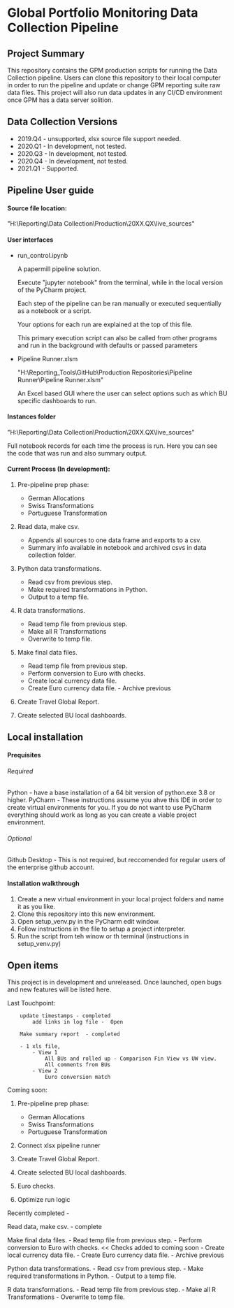 # Global Portfolio Monitoring Data Collection Pipeline
## Project Summary
This repository contains the GPM production scripts for running the Data Collection pipeline. Users can clone this repository to their local computer in order to run the pipeline and update or change GPM reporting suite raw data files. This project will also run data updates in any CI/CD environment once GPM has a data server solition.
    
## Data Collection Versions
    
- 2019.Q4 - unsupported, xlsx source file support needed.
- 2020.Q1 - In development, not tested.
- 2020.Q3 - In development, not tested.
- 2020.Q4 - In development, not tested.
- 2021.Q1 - Supported.

## Pipeline User guide

#### Source file location:
  
  "H:\Reporting\Data Collection\Production\20XX.QX\live_sources"

#### User interfaces

- run_control.ipynb 
  
    A papermill pipeline solution.

    Execute "jupyter notebook" from the terminal, while in the local version of the PyCharm project.
  
    Each step of the pipeline can be ran manually or executed sequentially as a notebook or a script.
  
    Your options for each run are explained at the top of this file. 
    
    This primary execution script can also be called from other programs and run in the background with defaults or passed parameters
  

- Pipeline Runner.xlsm

    "H:\Reporting\_Tools\GitHub\Production Repositories\Pipeline Runner\Pipeline Runner.xlsm"
   
    An Excel based GUI where the user can select options such as which BU specific dashboards to run.
        

#### Instances folder
  
  "H:\Reporting\Data Collection\Production\20XX.QX\live_sources" 
  
  Full notebook records for each time the process is run. Here you can see the code that was run and also summary output. 
                
#### Current Process (In development):

1. Pre-pipeline prep phase:
    - German Allocations
    - Swiss Transformations
    - Portuguese Transformation
    
2. Read data, make csv.
   - Appends all sources to one data frame and exports to a csv.
    - Summary info available in notebook and archived csvs in data collection folder.
3. Python data transformations.
    - Read csv from previous step.
    - Make required transformations in Python.
    - Output to a temp file.
4. R data transformations.
    - Read temp file from previous step.
    - Make all R Transformations
    - Overwrite to temp file.
5. Make final data files.
    - Read temp file from previous step.
    - Perform conversion to Euro with checks.
    - Create local currency data file.
    - Create Euro currency data file. - Archive previous
6. Create Travel Global Report.
7. Create selected BU local dashboards.

## Local installation

#### Prequisites

###### Required
Python - have a base installation of a 64 bit version of python.exe 3.8 or higher.
PyCharm - These instructions assume you ahve this IDE in order to create virtual environments for you. If you do not want to use PyCharm everything should work as long as you can create a viable project environment.
    
###### Optional
Github Desktop - This is not required, but reccomended for regular users of the enterprise github account.

#### Installation walkthrough

1. Create a new virtual environment in your local project folders and name it as you like.
2. Clone this repository into this new environment.
3. Open setup_venv.py in the PyCharm edit window.
4. Follow instructions in the file to setup a project interpreter.
5. Run the script from teh winow or th terminal (instructions in setup_venv.py)

    
## Open items
This project is in development and unreleased. Once launched, open bugs and new features will be listed here.

Last Touchpoint:
        
        update timestamps - completed
            add links in log file -  Open
        
        Make summary report  - completed
        
        - 1 xls file,
            - View 1 
                All BUs and rolled up - Comparison Fin View vs UW view.
                All comments from BUs
            - View 2
                Euro conversion match


Coming soon:
1. Pre-pipeline prep phase:
    - German Allocations
    - Swiss Transformations
    - Portuguese Transformation

2. Connect xlsx pipeline runner

3. Create Travel Global Report.

4. Create selected BU local dashboards.

5. Euro checks.

6. Optimize run logic

Recently completed - 

 Read data, make csv. - complete


 Make final data files.
    - Read temp file from previous step.
    - Perform conversion to Euro with checks. << Checks added to coming soon
    - Create local currency data file.
    - Create Euro currency data file. - Archive previous

 Python data transformations.
    - Read csv from previous step.
    - Make required transformations in Python.
    - Output to a temp file.

 R data transformations.
    - Read temp file from previous step.
    - Make all R Transformations
    - Overwrite to temp file. 
    
